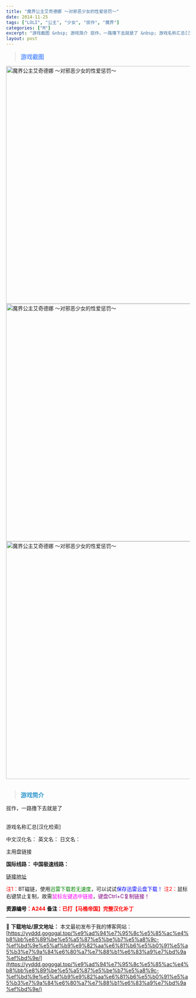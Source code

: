 ```yaml
---
title: "魔界公主艾奇德娜 ～对邪恶少女的性爱惩罚～"
date: 2014-11-25
tags: ["LOLI", "公主", "少女", "拔作", "魔界"]
categories: ["M"]
excerpt: "游戏截图 &nbsp; 游戏简介 拔作，一路撸下去就是了 &nbsp; 游戏名称汇总[汉化检索] 中文汉化名： 英文名： 日文名： 主用盘链接 国际线路： 中国极速线路： 链接地址 注1：BT磁链，使用迅雷下载若无速度，可以试试保存迅雷云盘下载！ 注2：鼠标右键禁止复制，故需鼠标左键选中链接，键盘C&hellip;"
layout: post
---
```


<div>
<blockquote><b><span style="font-size: 12pt; color: #6699ff;">游戏截图</span></b></blockquote>
<div><img title="点击放大" src="https://yyddd.gogogal.top/wp-content/uploads/2025/04/20250430_6811ea033c9b9.webp" alt="魔界公主艾奇德娜 ～对邪恶少女的性爱惩罚～" width="650" /></div>
<div><img title="点击放大" src="https://yyddd.gogogal.top/wp-content/uploads/2025/04/20250430_6811ea05029f3.webp" alt="魔界公主艾奇德娜 ～对邪恶少女的性爱惩罚～" width="650" /></div>
<div><img title="点击放大" src="https://yyddd.gogogal.top/wp-content/uploads/2025/04/20250430_6811ea066c4aa.webp" alt="魔界公主艾奇德娜 ～对邪恶少女的性爱惩罚～" width="650" /></div>
&nbsp;
<blockquote><b><span style="font-size: 12pt; color: #3399cc;">游戏简介</span></b></blockquote>
<div>拔作，一路撸下去就是了</div>
&nbsp;

游戏名称汇总[汉化检索]

中文汉化名：
英文名：
日文名：
</div>
<div class="panel panel-primary">
<div class="panel-heading">主用盘链接</div>
<div class="panel-body">

<b>国际线路：</b>
<b>中国极速线路：</b>

<!--wechatfans start-->

<a href="https://pan.xunlei.com/s/VORptURAGKEWu2cjRHxkdoLhA1?pwd=jzzi#">链接地址</a>

<!--wechatfans end-->
<span style="color: #ff0000;">注1：</span>BT磁链，使用<span style="color: #008000;">迅雷下载若无速度</span>，可以试试<span style="color: #0000ff;">保存迅雷云盘下载！</span>
<span style="color: #ff0000;">注2：</span>鼠标右键禁止复制，故需<span style="color: #ff00ff;">鼠标左键选中链接</span>，<span style="color: #800080;">键盘Ctrl+C复制链接！</span>

</div>
<div class="panel-footer"><span style="color: #ff0000;"><b><span style="color: #000000;">资源编号</span>：A244</b></span>
<span style="color: #ff0000;"><b><span style="color: #000000;">备注</span>：已打【马桶帝国】完整汉化补丁</b></span></div>
</div>

---
📖 **下载地址/原文地址：** 本文最初发布于我的博客网站：[https://yyddd.gogogal.top/%e9%ad%94%e7%95%8c%e5%85%ac%e4%b8%bb%e8%89%be%e5%a5%87%e5%be%b7%e5%a8%9c-%ef%bd%9e%e5%af%b9%e9%82%aa%e6%81%b6%e5%b0%91%e5%a5%b3%e7%9a%84%e6%80%a7%e7%88%b1%e6%83%a9%e7%bd%9a%ef%bd%9e/](https://yyddd.gogogal.top/%e9%ad%94%e7%95%8c%e5%85%ac%e4%b8%bb%e8%89%be%e5%a5%87%e5%be%b7%e5%a8%9c-%ef%bd%9e%e5%af%b9%e9%82%aa%e6%81%b6%e5%b0%91%e5%a5%b3%e7%9a%84%e6%80%a7%e7%88%b1%e6%83%a9%e7%bd%9a%ef%bd%9e/)
